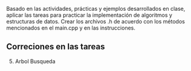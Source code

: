 Basado en las actividades, prácticas y ejemplos desarrollados en clase, aplicar las tareas para practicar la implementación de algoritmos y estructuras de datos. Crear los archivos .h de acuerdo con los métodos mencionados en el main.cpp y en las instrucciones.

## Correciones en las tareas
5. Arbol Busqueda 
